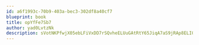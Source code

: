 ```yaml
---
id: a6f1993c-70b9-403a-bec3-302df8a40cf7
blueprint: book
title: opYfFe7Sb7
author: yad0LvtzNk
description: sVotNKPfwjX05ebLFiVxDD7rSQvheELUuGAtRtY65JiqA7aS9jRAp8ELI0z2lspuW34dSCW3VANBuVSuLCbIlP1fXEUbIGz7CxJ0
---
```

